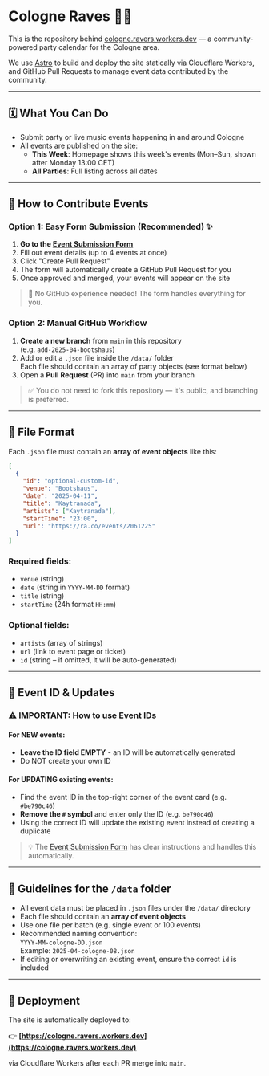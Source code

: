 # Cologne Raves 🕺🌃

This is the repository behind [cologne.ravers.workers.dev](https://cologne.ravers.workers.dev) — a community-powered party calendar for the Cologne area.

We use [Astro](https://astro.build/) to build and deploy the site statically via Cloudflare Workers, and GitHub Pull Requests to manage event data contributed by the community.

---

## 🗓 What You Can Do

- Submit party or live music events happening in and around Cologne
- All events are published on the site:
  - **This Week**: Homepage shows this week's events (Mon–Sun, shown after Monday 13:00 CET)
  - **All Parties**: Full listing across all dates

---

## 🔄 How to Contribute Events

### Option 1: Easy Form Submission (Recommended) ✨

1. **Go to the [Event Submission Form](https://cologne.ravers.workers.dev/form/)**
2. Fill out event details (up to 4 events at once)
3. Click "Create Pull Request"
4. The form will automatically create a GitHub Pull Request for you
5. Once approved and merged, your events will appear on the site

> 🎉 No GitHub experience needed! The form handles everything for you.

### Option 2: Manual GitHub Workflow

1. **Create a new branch** from `main` in this repository  
   (e.g. `add-2025-04-bootshaus`)
2. Add or edit a `.json` file inside the `/data/` folder  
   Each file should contain an array of party objects (see format below)
3. Open a **Pull Request** (PR) into `main` from your branch

> ✅ You do not need to fork this repository — it's public, and branching is preferred.

---

## 📁 File Format

Each `.json` file must contain an **array of event objects** like this:

```json
[
  {
    "id": "optional-custom-id",
    "venue": "Bootshaus",
    "date": "2025-04-11",
    "title": "Kaytranada",
    "artists": ["Kaytranada"],
    "startTime": "23:00",
    "url": "https://ra.co/events/2061225"
  }
]
```

### Required fields:
- `venue` (string)
- `date` (string in `YYYY-MM-DD` format)
- `title` (string)
- `startTime` (24h format `HH:mm`)

### Optional fields:
- `artists` (array of strings)
- `url` (link to event page or ticket)
- `id` (string – if omitted, it will be auto-generated)



---

## 🔢 Event ID & Updates

### ⚠️ **IMPORTANT: How to use Event IDs**

#### **For NEW events:**
- **Leave the ID field EMPTY** - an ID will be automatically generated
- Do NOT create your own ID

#### **For UPDATING existing events:**
- Find the event ID in the top-right corner of the event card (e.g. `#be790c46`)
- **Remove the `#` symbol** and enter only the ID (e.g. `be790c46`)
- Using the correct ID will update the existing event instead of creating a duplicate

> 💡 The [Event Submission Form](https://cologne.ravers.workers.dev/form/) has clear instructions and handles this automatically.

---

## 🧠 Guidelines for the `/data` folder

- All event data must be placed in `.json` files under the `/data/` directory
- Each file should contain an **array of event objects**
- Use one file per batch (e.g. single event or 100 events)
- Recommended naming convention:  
  `YYYY-MM-cologne-DD.json`  
  Example: `2025-04-cologne-08.json`
- If editing or overwriting an existing event, ensure the correct `id` is included

---

## 🚀 Deployment

The site is automatically deployed to:

👉 **[https://cologne.ravers.workers.dev](https://cologne.ravers.workers.dev)**

via Cloudflare Workers after each PR merge into `main`.
